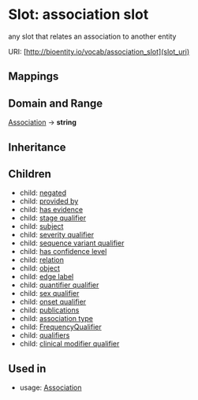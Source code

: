 # Slot: association slot


any slot that relates an association to another entity

URI: [http://bioentity.io/vocab/association_slot](slot_uri)
## Mappings

## Domain and Range

[Association](Association.md) -> **string**
## Inheritance

## Children

 *  child: [negated](negated.md)
 *  child: [provided by](provided_by.md)
 *  child: [has evidence](has_evidence.md)
 *  child: [stage qualifier](stage_qualifier.md)
 *  child: [subject](subject.md)
 *  child: [severity qualifier](severity_qualifier.md)
 *  child: [sequence variant qualifier](sequence_variant_qualifier.md)
 *  child: [has confidence level](has_confidence_level.md)
 *  child: [relation](relation.md)
 *  child: [object](object.md)
 *  child: [edge label](edge_label.md)
 *  child: [quantifier qualifier](quantifier_qualifier.md)
 *  child: [sex qualifier](sex_qualifier.md)
 *  child: [onset qualifier](onset_qualifier.md)
 *  child: [publications](publications.md)
 *  child: [association type](association_type.md)
 *  child: [FrequencyQualifier](FrequencyQualifier.md)
 *  child: [qualifiers](qualifiers.md)
 *  child: [clinical modifier qualifier](clinical_modifier_qualifier.md)
## Used in

 *  usage: [Association](Association.md)
